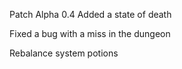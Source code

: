 
Patch Alpha 0.4
Added a state of death

Fixed a bug with a miss in the dungeon

Rebalance system potions
